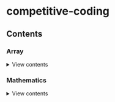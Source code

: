 # competitive-coding

## Contents

###  Array

<details>
  <summary>View contents</summary>

  * [`Binary Search`](./Array/binarySearch.md)

</details>

### Mathematics

<details>
  <summary>View contents</summary>
  
  * [`Determinant`](./Mathematics/determinant.md)

</details>
